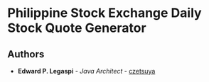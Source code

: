 # Philippine Stock Exchange Daily Stock Quote Generator

## Authors

 * **Edward P. Legaspi** - *Java Architect* - [czetsuya](https://github.com/czetsuya)